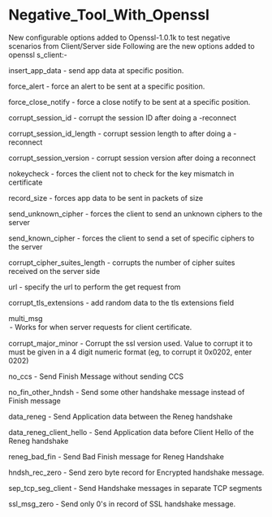 # Negative_Tool_With_Openssl
New configurable options added to Openssl-1.0.1k to test negative scenarios from Client/Server side
Following are the new options added to openssl s_client:-

insert_app_data <position>  - send app data at specific position.
					
force_alert <position> <alert-number>  - force an alert to be sent at a specific position.

force_close_notify <position>  - force a close notify to be sent at a specific position.
					
corrupt_session_id	- corrupt the session ID after doing a -reconnect

corrupt_session_id_length <length>	- corrupt session length to <length> after doing a -reconnect

corrupt_session_version	- corrupt session version after doing a reconnect

nokeycheck	- forces the client not to check for the key mismatch in certificate

record_size <size>  - forces app data to be sent in packets of size <size>

send_unknown_cipher  - forces the client to send an unknown ciphers to the server

send_known_cipher  - forces the client to send a set of specific ciphers to the server

corrupt_cipher_suites_length <length>     - corrupts the number of cipher suites received on the server side

url  - specify the url to perform the get request from

corrupt_tls_extensions  - add random data to the tls extensions field

multi_msg <option>  - Works for when server requests for client certificate.

corrupt_major_minor <position> <value>  - Corrupt the ssl version used. Value to corrupt it to must be given in a 4 digit numeric format (eg, to corrupt it 0x0202, enter 0202)
					
no_ccs					- Send Finish Message without sending CCS

no_fin_other_hndsh			- Send some other handshake message instead of Finish message

data_reneg				- Send Application data between the Reneg handshake

data_reneg_client_hello                   - Send Application data before Client Hello of the Reneg handshake

reneg_bad_fin				- Send Bad Finish message for Reneg Handshake

hndsh_rec_zero <value>			- Send zero byte record for Encrypted handshake message.

sep_tcp_seg_client                        - Send Handshake messages in separate TCP segments

ssl_msg_zero <value>                    - Send only 0's in record of SSL handshake message.
					
